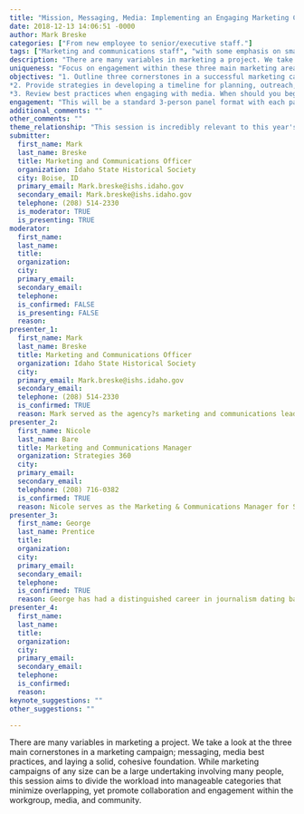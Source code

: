```yaml
---
title: "Mission, Messaging, Media: Implementing an Engaging Marketing Campaign"
date: 2018-12-13 14:06:51 -0000
author: Mark Breske
categories: ["From new employee to senior/executive staff."]
tags: ["Marketing and communications staff", "with some emphasis on smaller organizations where marketing is a secondary job duty." ]
description: "There are many variables in marketing a project. We take a look at the three main cornerstones in a marketing campaign; messaging, media best practices, and laying a solid, cohesive foundation. While marketing campaigns of any size can be a large undertaking involving many people, this session aims to divide the workload into manageable categories that minimize overlapping, yet promote collaboration and engagement within the workgroup, media, and community.  "
uniqueness: "Focus on engagement within these three main marketing areas and how they apply to any campaign, large or small, in any type of institution. This is a scalable approach with a model that can be applied to workgroups outside of marketing and communications."
objectives: "1. Outline three cornerstones in a successful marketing campaign. We will take a look at how messaging, media best practices, and a strong brand foundation work together to engage all audiences effectively and consistently.
*2. Provide strategies in developing a timeline for planning, outreach, and engagement. Timing is a moving target in marketing a campaign. These strategies serve as general guidelines in how to approach the logistics of a campaign.
*3. Review best practices when engaging with media. When should you begin conducting media outreach to promote your campaign? How can you engage with media and effectively foster productive relationships' What type of information should be delivered to media? We will clearly answer all these questions related to productive partnerships with media outlets."
engagement: "This will be a standard 3-person panel format with each panelist presenting on a specific cornerstone of the marketing campaign planning strategy. Presenters will utilize a PowerPoint to assist in breaking down all of the information within the presentation with specific sections inviting audience participation. There will also be time allocated towards a Q&A session at the end of the panel discussion."
additional_comments: ""
other_comments: ""
theme_relationship: "This session is incredibly relevant to this year's theme in that it does not focus on engagement with one specific entity. Engagement is a part of the entire process from engaging with staff in making a plan and creating a foundation, to engaging with media partners with the proper content at the right times, and ultimately engaging with communities and stakeholders to convey accurate and impactful brand messaging."
submitter:
  first_name: Mark
  last_name: Breske
  title: Marketing and Communications Officer
  organization: Idaho State Historical Society
  city: Boise, ID
  primary_email: Mark.breske@ishs.idaho.gov
  secondary_email: Mark.breske@ishs.idaho.gov
  telephone: (208) 514-2330
  is_moderator: TRUE
  is_presenting: TRUE
moderator:
  first_name: 
  last_name: 
  title: 
  organization: 
  city: 
  primary_email: 
  secondary_email: 
  telephone: 
  is_confirmed: FALSE
  is_presenting: FALSE
  reason: 
presenter_1:
  first_name: Mark
  last_name: Breske
  title: Marketing and Communications Officer
  organization: Idaho State Historical Society
  city: 
  primary_email: Mark.breske@ishs.idaho.gov
  secondary_email: 
  telephone: (208) 514-2330
  is_confirmed: TRUE
  reason: Mark served as the agency?s marketing and communications lead during the marketing campaign for the Idaho State Museum renovation and expansion. In this newly created position, mark became familiar with the Museum?s business plan, finalized the agency?s rebranding, and worked closely with consultants to develop and execute a master marketing plan, which would encompass the areas of exhibit design, construction, content, fundraising, statewide relevance, and stakeholder engagement. Currently, Mark is working on a sustained marketing plan that will continue to promote the museum and all of the agency?s sites through social media, digital and print advertising, PR outreach, and community engagement.   
presenter_2:
  first_name: Nicole
  last_name: Bare
  title: Marketing and Communications Manager
  organization: Strategies 360
  city: 
  primary_email: 
  secondary_email: 
  telephone: (208) 716-0382
  is_confirmed: TRUE
  reason: Nicole serves as the Marketing & Communications Manager for Strategies 360?s Idaho office, where she helps clients drive lasting change across Idaho and beyond. Nicole led the Strategies 360 team that worked with the Idaho State Historical Society to promote the renovated Idaho State Museum, including developing a campaign theme and messaging, pitching media statewide, organizing a media tour, and launching a digital marketing campaign. Nicole enjoys developing collaborative relationships with clients, and also works closely with colleagues across the firm?s seventeen offices. Nicole holds degrees from Boise State University in history and Spanish.
presenter_3:
  first_name: George
  last_name: Prentice
  title: 
  organization: 
  city: 
  primary_email: 
  secondary_email: 
  telephone: 
  is_confirmed: TRUE
  reason: George has had a distinguished career in journalism dating back to the 1970s.  He has worked for multiple media outlets, including the Associated Press, United Press International, NBC and ABC News. He has reported from the White House, U.S. Supreme Court, natural disasters and war zones. In Idaho, George hosted the Northwest Pacific broadcast of NPR?s Morning Edition for several years and now hosts Weekend Edition, heard each Saturday on Boise State Public Radio. Additionally, George serves as the Editor of Boise Weekly where he has won more than a dozen Idaho Press Club Awards. George also reports from film festivals around the world and has weekly film column appears in newspapers around the U.S.
presenter_4:
  first_name: 
  last_name: 
  title: 
  organization: 
  city: 
  primary_email: 
  secondary_email: 
  telephone: 
  is_confirmed: 
  reason: 
keynote_suggestions: ""
other_suggestions: ""

---
```

There are many variables in marketing a project. We take a look at the three main cornerstones in a marketing campaign; messaging, media best practices, and laying a solid, cohesive foundation. While marketing campaigns of any size can be a large undertaking involving many people, this session aims to divide the workload into manageable categories that minimize overlapping, yet promote collaboration and engagement within the workgroup, media, and community.  